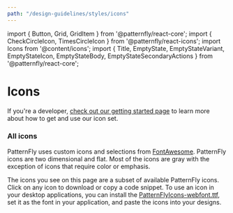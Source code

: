 ```yaml
---
path: "/design-guidelines/styles/icons"
---
```

import { Button, Grid, GridItem } from '@patternfly/react-core';
import { CheckCircleIcon, TimesCircleIcon } from '@patternfly/react-icons';
import Icons from '@content/icons';
import { Title, EmptyState, EmptyStateVariant, EmptyStateIcon, EmptyStateBody, EmptyStateSecondaryActions } from '@patternfly/react-core';

# Icons
 If you're a developer, [check out our getting started page](/get-started/developers#using-styles) to learn more about how to get and use our icon set.

### All icons
PatternFly uses custom icons and selections from [FontAwesome](https://fontawesome.com/icons). PatternFly icons are two dimensional and flat. Most of the icons are gray with the exception of icons that require color or emphasis. 

The icons you see on this page are a subset of available PatternFly icons. Click on any icon to download or copy a code snippet. To use an icon in your desktop applications, you can install the [PatternFlyIcons-webfont.ttf](https://github.com/patternfly/patternfly/raw/master-dist/dist/fonts/PatternFlyIcons-webfont.ttf), set it as the font in your application, and paste the icons into your designs.

<Icons />
